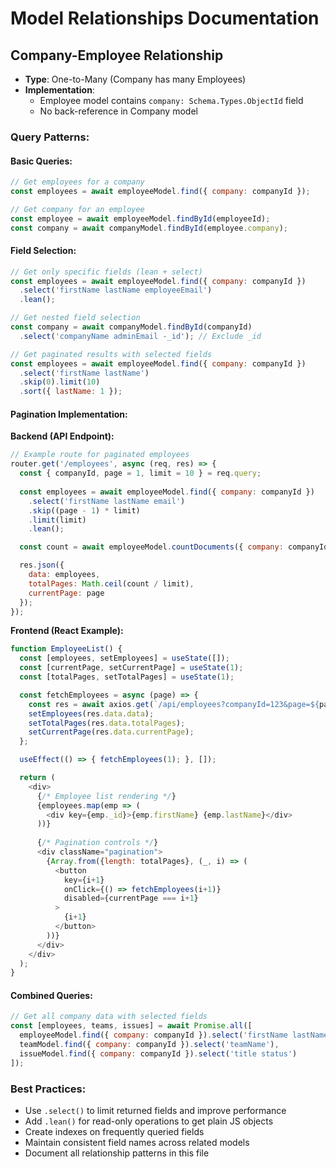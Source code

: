 # Model Relationships Documentation

## Company-Employee Relationship
- **Type**: One-to-Many (Company has many Employees)
- **Implementation**: 
  - Employee model contains `company: Schema.Types.ObjectId` field
  - No back-reference in Company model

### Query Patterns:

#### Basic Queries:
```javascript
// Get employees for a company
const employees = await employeeModel.find({ company: companyId });

// Get company for an employee
const employee = await employeeModel.findById(employeeId);
const company = await companyModel.findById(employee.company);
```

#### Field Selection:
```javascript
// Get only specific fields (lean + select)
const employees = await employeeModel.find({ company: companyId })
  .select('firstName lastName employeeEmail')
  .lean();

// Get nested field selection
const company = await companyModel.findById(companyId)
  .select('companyName adminEmail -_id'); // Exclude _id

// Get paginated results with selected fields
const employees = await employeeModel.find({ company: companyId })
  .select('firstName lastName')
  .skip(0).limit(10)
  .sort({ lastName: 1 });
```

#### Pagination Implementation:

**Backend (API Endpoint):**
```javascript
// Example route for paginated employees
router.get('/employees', async (req, res) => {
  const { companyId, page = 1, limit = 10 } = req.query;
  
  const employees = await employeeModel.find({ company: companyId })
    .select('firstName lastName email')
    .skip((page - 1) * limit)
    .limit(limit)
    .lean();

  const count = await employeeModel.countDocuments({ company: companyId });

  res.json({
    data: employees,
    totalPages: Math.ceil(count / limit),
    currentPage: page
  });
});
```

**Frontend (React Example):**
```javascript
function EmployeeList() {
  const [employees, setEmployees] = useState([]);
  const [currentPage, setCurrentPage] = useState(1);
  const [totalPages, setTotalPages] = useState(1);

  const fetchEmployees = async (page) => {
    const res = await axios.get(`/api/employees?companyId=123&page=${page}&limit=10`);
    setEmployees(res.data.data);
    setTotalPages(res.data.totalPages);
    setCurrentPage(res.data.currentPage);
  };

  useEffect(() => { fetchEmployees(1); }, []);

  return (
    <div>
      {/* Employee list rendering */}
      {employees.map(emp => (
        <div key={emp._id}>{emp.firstName} {emp.lastName}</div>
      ))}
      
      {/* Pagination controls */}
      <div className="pagination">
        {Array.from({length: totalPages}, (_, i) => (
          <button 
            key={i+1}
            onClick={() => fetchEmployees(i+1)}
            disabled={currentPage === i+1}
          >
            {i+1}
          </button>
        ))}
      </div>
    </div>
  );
}
```

#### Combined Queries:
```javascript
// Get all company data with selected fields
const [employees, teams, issues] = await Promise.all([
  employeeModel.find({ company: companyId }).select('firstName lastName'),
  teamModel.find({ company: companyId }).select('teamName'),
  issueModel.find({ company: companyId }).select('title status')
]);
```

### Best Practices:
- Use `.select()` to limit returned fields and improve performance
- Add `.lean()` for read-only operations to get plain JS objects
- Create indexes on frequently queried fields
- Maintain consistent field names across related models
- Document all relationship patterns in this file
